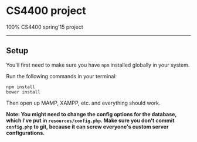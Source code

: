 # CS4400 project
100% CS4400 spring'15 project 

---

## Setup

You'll first need to make sure you have `npm` installed globally in your system.

Run the following commands in your terminal:

```
npm install
bower install
```

Then open up MAMP, XAMPP, etc. and everything should work.

**Note: You might need to change the config options for the database, which I've put in `resources/config.php`. Make sure you
don't commit `config.php` to git, because it can screw everyone's custom server configurations.**